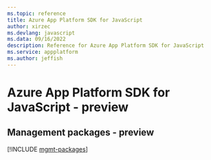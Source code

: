 ```yaml
---
ms.topic: reference
title: Azure App Platform SDK for JavaScript
author: xirzec
ms.devlang: javascript
ms.data: 09/16/2022
description: Reference for Azure App Platform SDK for JavaScript
ms.service: appplatform
ms.author: jeffish
---
```

# Azure App Platform SDK for JavaScript - preview

## Management packages - preview
[!INCLUDE [mgmt-packages](app-platform-mgmt-index.md)]